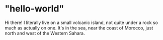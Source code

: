 # "hello-world"
Hi there!
I literally live on a small volcanic island, not quite under a rock so much as actually on one.
It's in the sea, near the coast of Morocco, just north and west of the Western Sahara. 

